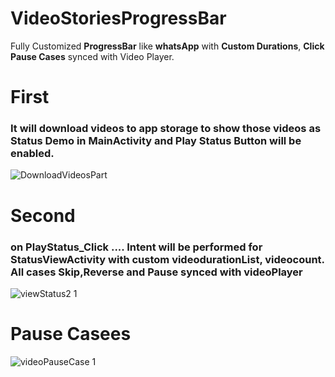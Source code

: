 # VideoStoriesProgressBar
 Fully Customized **ProgressBar** like **whatsApp** with **Custom Durations**, **Click Pause Cases** synced with Video Player.
 
 # First 
 ### It will download videos to app storage to show those videos as Status Demo in **MainActivity** and **Play Status** Button will be **enabled**.
  ![DownloadVideosPart](https://user-images.githubusercontent.com/66615820/135726996-50fc7eee-99da-4439-b6a4-0b8e78763d38.gif)



# Second
### on **PlayStatus_Click** .... Intent will be performed for **StatusViewActivity** with custom **videodurationList**, **videocount**. All cases **Skip**,**Reverse** and **Pause** synced with videoPlayer
![viewStatus2 1](https://user-images.githubusercontent.com/66615820/135745769-6af86a55-edbd-496e-a58d-7d431f912351.gif)



# **Pause Casees**
![videoPauseCase 1](https://user-images.githubusercontent.com/66615820/135744854-4cb76a5b-44bb-42bb-a7d5-38be6af3f7c6.gif)


